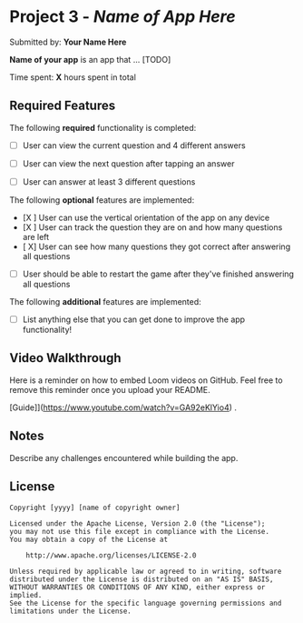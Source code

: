 # Project 3 - *Name of App Here*

Submitted by: **Your Name Here**

**Name of your app** is an app that ... [TODO] 

Time spent: **X** hours spent in total

## Required Features

The following **required** functionality is completed:

- [ ] User can view the current question and 4 different answers
- [ ] User can view the next question after tapping an answer
- [ ] User can answer at least 3 different questions


The following **optional** features are implemented:

- [X ] User can use the vertical orientation of the app on any device
- [X ] User can track the question they are on and how many questions are left
- [ X] User can see how many questions they got correct after answering all questions
- [ ] User should be able to restart the game after they've finished answering all questions

The following **additional** features are implemented:

- [ ] List anything else that you can get done to improve the app functionality!

## Video Walkthrough

Here is a reminder on how to embed Loom videos on GitHub. Feel free to remove this reminder once you upload your README. 

[Guide]](https://www.youtube.com/watch?v=GA92eKlYio4) .

## Notes

Describe any challenges encountered while building the app.

## License

    Copyright [yyyy] [name of copyright owner]

    Licensed under the Apache License, Version 2.0 (the "License");
    you may not use this file except in compliance with the License.
    You may obtain a copy of the License at

        http://www.apache.org/licenses/LICENSE-2.0

    Unless required by applicable law or agreed to in writing, software
    distributed under the License is distributed on an "AS IS" BASIS,
    WITHOUT WARRANTIES OR CONDITIONS OF ANY KIND, either express or implied.
    See the License for the specific language governing permissions and
    limitations under the License.
